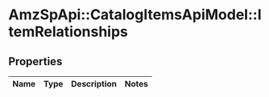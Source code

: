 # AmzSpApi::CatalogItemsApiModel::ItemRelationships

## Properties
Name | Type | Description | Notes
------------ | ------------- | ------------- | -------------

